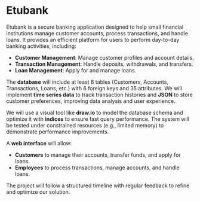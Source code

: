 # Etubank
Etubank is a secure banking application designed to help small financial institutions manage customer accounts, process transactions, and handle loans. It provides an efficient platform for users to perform day-to-day banking activities, including:

- **Customer Management**: Manage customer profiles and account details.
- **Transaction Management**: Handle deposits, withdrawals, and transfers.
- **Loan Management**: Apply for and manage loans.

The **database** will include at least 8 tables (Customers, Accounts, Transactions, Loans, etc.) with 6 foreign keys and 35 attributes. We will implement **time series data** to track transaction histories and **JSON** to store customer preferences, improving data analysis and user experience.

We will use a visual tool like **draw.io** to model the database schema and optimize it with **indices** to ensure fast query performance. The system will be tested under constrained resources (e.g., limited memory) to demonstrate performance improvements.

A **web interface** will allow:
- **Customers** to manage their accounts, transfer funds, and apply for loans.
- **Employees** to process transactions, manage accounts, and handle loans.

The project will follow a structured timeline with regular feedback to refine and optimize our solution.
